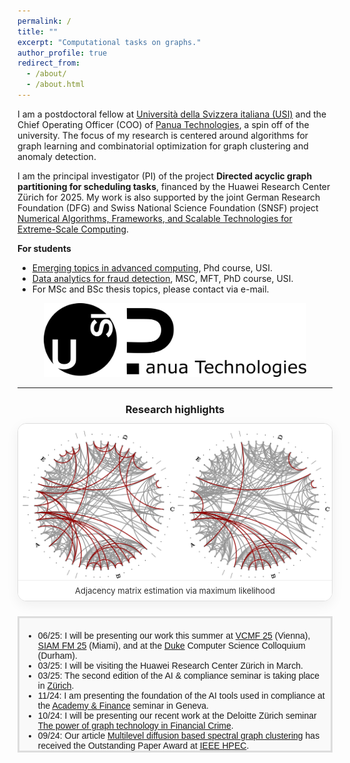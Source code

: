 ```yaml
---
permalink: /
title: ""
excerpt: "Computational tasks on graphs."
author_profile: true
redirect_from: 
  - /about/
  - /about.html
---
```


I am a postdoctoral fellow at [Università della Svizzera italiana (USI)](http://usi.to/vh8) and the Chief Operating Officer (COO) of [Panua Technologies](https://panua.ch/), a spin off of the university.
The focus of my research is centered around algorithms for graph learning and combinatorial optimization for graph clustering and anomaly detection. 

I am the principal investigator (PI) of the project **Directed acyclic graph partitioning for scheduling tasks**, financed by the Huawei Research Center Zürich for 2025. My work is 
also supported by the joint German Research Foundation (DFG) and Swiss National Science Foundation (SNSF)
project [Numerical Algorithms, Frameworks, and Scalable Technologies for Extreme-Scale Computing](https://data.snf.ch/grants/grant/204817).

**For students**
- [Emerging topics in advanced computing](https://search.usi.ch/en/courses/35275751/emerging-topics-in-advanced-computing), Phd course, USI.
- [Data analytics for fraud detection](https://search.usi.ch/en/courses/35275991/data-analytics-for-fraud-detection), MSC, MFT, PhD course, USI.
- For MSc and BSc thesis topics, please contact via e-mail.

<!-- This is my [cv](http://DmsPas.github.io/files/CV_DPasadakis.pdf) (updated February 2024). -->
<!-- I completed my Phd at USI in February 2023, under the supervision of [Olaf Schenk](https://search.usi.ch/en/people/9a52a2fdb8d3d26ec16fb1569b590909/schenk-olaf). Prior to that, I worked on fluid-structure interaction problems as part of my MSc thesis on [Computational Science](https://www.usi.ch/en/education/master/computational-science) at USI, and studied Physics at the [Aristotle University of Thessaloniki](https://www.physics.auth.gr/en/) and [TU Berlin](https://www.tu.berlin/en/naturwissenschaften).  -->

<p align="center">
<img src="/images/USI_Panua_Logo.png" width="420" alt="USI_logo_full"> 
</p>

*** 

<!-- ===================== Research Highlights Carousel ===================== -->
<div id="research-highlights" aria-label="Research highlights carousel" style="max-width:820px;margin:24px auto;">
  <h3 style="text-align:center;margin:0 0 12px 0;">Research highlights</h3>

  <div class="rc-wrapper" role="region">
    <!-- Slides -->
    <!-- Replace img src and links with your figures & paper links. Keep the same structure. -->
    <div class="rc-slide active">
      <a href="https://ieeexplore.ieee.org/document/10091452" target="_blank" rel="noopener">
        <img src="/images/SQUIC_fit_adj.png" alt="SQUIC_fit_adj" loading="lazy">
      </a>
      <div class="rc-caption">Adjacency matrix estimation via maximum likelihood</div>
    </div>

    <div class="rc-slide">
      <a href="https://arxiv.org/abs/2409.01834" target="_blank" rel="noopener">
        <img src="/images/NPR_graph_clust.png" alt="NPR_graph_clust" loading="lazy">
      </a>
      <div class="rc-caption">Nonlinear PageRank for local graph clusters</div>
    </div>

    <div class="rc-slide">
      <a href="https://ieeexplore.ieee.org/document/10091452" target="_blank" rel="noopener">
        <img src="/images/SQUIC_fit_adj.png" alt="SQUIC_fit_adj" loading="lazy">
      </a>
      <div class="rc-caption">Adjacency matrix estimation via maximum likelihood</div>
    </div>

    <!-- Prev / Next -->
    <button class="rc-nav rc-prev" aria-label="Previous slide">&#10094;</button>
    <button class="rc-nav rc-next" aria-label="Next slide">&#10095;</button>

    <!-- Dots -->
    <div class="rc-dots" role="tablist" aria-label="Slide selectors"></div>
  </div>
</div>

<style>
/* ---- Carousel styles (scoped by .rc-*) ---- */
.rc-wrapper {
  position: relative;
  aspect-ratio: 16 / 9;
  background: #f5f5f5;
  border: 1px solid #ddd;
  border-radius: 14px;
  overflow: hidden;
  box-shadow: 0 6px 20px rgba(0,0,0,0.06);
}
.rc-slide {
  position: absolute;
  inset: 0;
  opacity: 0;
  transition: opacity .6s ease;
  display: flex;
  align-items: center;
  justify-content: center;
  background: #fff;
}
.rc-slide.active { opacity: 1; }
.rc-slide img {
  max-width: 100%;
  max-height: 100%;
  object-fit: contain;
  display: block;
  user-select: none;
  -webkit-user-drag: none;
}
.rc-caption {
  position: absolute;
  left: 0; right: 0; bottom: 0;
  padding: 8px 12px;
  font-size: 13px;
  color: #333;
  background: rgba(255,255,255,0.88);
  border-top: 1px solid #eee;
  text-align: center;
  z-index: 1;
}
.rc-nav {
  position: absolute;
  top: 50%;
  transform: translateY(-50%);
  background: rgba(255,255,255,0.9);
  border: 1px solid #ddd;
  border-radius: 999px;
  width: 36px; height: 36px;
  line-height: 36px;
  text-align: center;
  font-size: 20px;
  cursor: pointer;
  box-shadow: 0 2px 10px rgba(0,0,0,0.08);
  z-index: 3; /* ensure buttons are clickable above image/caption */
}
.rc-nav:hover { background: #fff; }
.rc-prev { left: 10px; }
.rc-next { right: 10px; }
.rc-dots {
  position: absolute;
  bottom: 8px; left: 0; right: 0;
  display: flex; gap: 6px; justify-content: center; align-items: center;
}
.rc-dots button {
  width: 8px; height: 8px; border-radius: 50%;
  border: 1px solid #bbb; background: #fff; opacity: .7;
  cursor: pointer;
}
.rc-dots button.active { background: #333; border-color: #333; opacity: 1; }
@media (max-width: 560px) { .rc-caption { font-size: 12px; } }
</style>

<script>
(function () {
  // Robust init: select the carousel by its ID (safer in Markdown/Jekyll)
  const root = document.getElementById('research-highlights');
  if (!root) return;
  const wrapper = root.querySelector('.rc-wrapper');
  const slides  = Array.from(wrapper.querySelectorAll('.rc-slide'));
  const prevBtn = wrapper.querySelector('.rc-prev');
  const nextBtn = wrapper.querySelector('.rc-next');
  const dotsEl  = wrapper.querySelector('.rc-dots');
  if (!slides.length) return;

  let index = 0, timer = null, hover = false;

  // Build dots
  slides.forEach((_, i) => {
    const b = document.createElement('button');
    b.setAttribute('aria-label', 'Go to slide ' + (i + 1));
    b.addEventListener('click', () => go(i, true));
    dotsEl.appendChild(b);
  });

  function setActive(i){
    slides.forEach((s,k)=> s.classList.toggle('active', k===i));
    dotsEl.querySelectorAll('button').forEach((d,k)=> d.classList.toggle('active', k===i));
  }
  function go(i, user=false){
    index = (i + slides.length) % slides.length;
    setActive(index);
    if (user) restart();
  }
  function next(){ go(index + 1); }
  function prev(){ go(index - 1); }

  function start(){ stop(); timer = setInterval(() => { if (!hover) next(); }, 5000); }
  function stop(){ if (timer) clearInterval(timer); }
  function restart(){ start(); }

  // Events
  nextBtn.addEventListener('click', next);
  prevBtn.addEventListener('click', prev);
  wrapper.addEventListener('mouseenter', () => hover = true);
  wrapper.addEventListener('mouseleave', () => hover = false);

  // Keyboard + swipe
  wrapper.setAttribute('tabindex','0');
  wrapper.addEventListener('keydown', (e) => {
    if (e.key === 'ArrowRight') next();
    if (e.key === 'ArrowLeft')  prev();
  });
  let sx = 0, dx = 0;
  wrapper.addEventListener('touchstart', (e)=> { sx = e.touches[0].clientX; dx = 0; }, {passive:true});
  wrapper.addEventListener('touchmove',  (e)=> { dx = e.touches[0].clientX - sx; }, {passive:true});
  wrapper.addEventListener('touchend',   ()=> { if (Math.abs(dx) > 40) (dx < 0 ? next() : prev()); });

  // Init
  setActive(0);
  start();
})();
</script>
<!-- =================== End Research Highlights Carousel =================== -->


<!-- <div style="text-align: center;">
  <h2>News</h2>
</div> -->

<div style="height: 200px; overflow-y: auto; background-color: #f9f9f9; padding: 6px; border: 3px solid #ddd; font-family: Arial, sans-serif; font-size: 14px;">
  <ul>
    <li>06/25: I will be presenting our work this summer at <a href="https://fam.tuwien.ac.at/events/vcmf2025/index.php" target="_blank">VCMF 25</a> (Vienna), <a href="https://meetings.siam.org/sess/dsp_programsess.cfm?SESSIONCODE=85240" target="_blank">SIAM FM 25</a> (Miami), and at the 
    <a href="https://cs.duke.edu/events/graph-learning-and-spectral-clustering-high-dimensional-data" target="_blank">Duke</a> Computer Science Colloquium (Durham).</li>
    <li>03/25: I will be visiting the Huawei Research Center Zürich in March.</li>
    <li>03/25: The second edition of the AI & compliance seminar is taking place in <a href="https://www.academyfinance.ch/artificial-intelligence-and-compliance-processes-2/" target="_blank">Zürich</a>.</li>
    <li>11/24: I am presenting the foundation of the AI tools used in compliance at the <a href="https://www.academyfinance.ch/artificial-intelligence-and-compliance-processes/" target="_blank">Academy & Finance</a> seminar in Geneva.</li>
    <li>10/24: I will be presenting our recent work at the Deloitte Zürich seminar <a href="https://mkto.deloitte.com/FY25-Q2-FA-EV-Graphaton-24-Zurich-CH_Registration-page-Social.html" target="_blank">The power of graph technology in Financial Crime</a>.</li>
    <li>09/24: Our article <a href="https://ieee-hpec.org/wp-content/uploads/2024/09/176.pdf" target="_blank">Multilevel diffusion based spectral graph clustering</a> has received the Outstanding Paper Award at <a href="https://ieee-hpec.org/" target="_blank">IEEE HPEC</a>.</li>
    <li>06/24: Our interview with Albert-Jan Yzelman at ACM PASC regarding high performance graph analytics is now available <a href="https://www.youtube.com/watch?v=wzn7zgDC4hs" target="_blank">online</a>.</li>
    <li>06/24: The poster accompanying our article <a href="https://ssl.lu.usi.ch/entityws/Allegati/3010824_638529309691881843.pdf" target="_blank">GAMLNet: a graph based framework for the detection of money laundering</a> has received the Best Poster Award at <a href="https://sds2024.ch/conference-program/" target="_blank">IEEE SDS24</a>.</li>
    <li>03/24: Our article <a href="https://dl.acm.org/doi/10.1145/3650108" target="_blank">Sparse Precision Matrix Estimation With SQUIC</a> is published in ACM Transactions on Mathematical Software.</li>
    <li>03/24: We are organizing the minisymposia "Learning and Clustering Tasks on Graphical Structures" at <a href="https://meetings.siam.org/sess/dsp_programsess.cfm?SESSIONCODE=78748" target="_blank">SIAM LA 24</a> in Paris, and "High Performance Graph Analytics" at <a href="https://pasc24.pasc-conference.org/program/minisymposia/" target="_blank">PASC 24</a> in Zürich.</li>
    <li>11/23: I have been awarded a <a href="https://ddsa.dk/" target="_blank">DDSA</a> grant to visit the <a href="https://vbn.aau.dk/en/organisations/institut-for-matematiske-fag" target="_blank">Department of Mathematical Science</a> of Aalborg University.</li>
    <li>09/23: Our article <a href="http://albert-jan.yzelman.net/PDFs/pasadakis23a-pp.pdf" target="_blank">Nonlinear spectral clustering with C++ GraphBLAS</a> has received the Outstanding Short Paper Award at <a href="https://ieee-hpec.org/index.php/ieee-hpec-2023-prelim-agenda/#4-P" target="_blank">IEEE HPEC</a>.</li>
    <li>04/23: Our article <a href="https://ieeexplore.ieee.org/document/10091452" target="_blank">Sparse Quadratic Approximation for Graph Learning</a> is published in IEEE Transactions on Pattern Analysis and Machine Intelligence.</li>
    <li>04/23: The Swiss National Science Foundation (SNSF) project <a href="https://search.usi.ch/projects/1036/balanced-graph-partition-refinement-using-the-graph-p-laplacian" target="_blank">Balanced Graph Partition Refinement Using the Graph p-Laplacian</a> that supported my Phd studies is now complete.</li>
    <li>03/23: I have successfully defended my Phd thesis entitled <a href="http://DmsPas.github.io/files/PhD_Thesis_Pasadakis_signed.pdf" target="_blank">Learning and clustering graphs from high dimensional data</a>.</li>
    <li>07/22: Chairing the <a href="https://pasc22.pasc-conference.org/program/schedule/index.html%3Fpost_type=page&p=11&sess=sess173.html" target="_blank">AP1B - ACM Papers Session 1B</a> in PASC'22.</li>
    <li>12/21: Our article <em>Multiway p-spectral graph cuts on Grassmann manifolds</em> was featured in the <a href="https://hpc.fau.de/files/2021/12/newsletter_nhr_december21.pdf" target="_blank">newsletter</a> of the National Centre for High Performance Computing of the University of Erlangen (NHR@FAU).</li>
  </ul>
</div>
